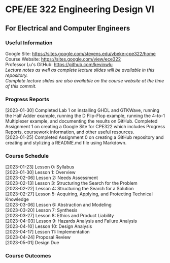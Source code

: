 # CPE/EE 322 Engineering Design VI
## For Electrical and Computer Engineers

### Useful Information
Google Site: https://sites.google.com/stevens.edu/vbeke-cpe322/home  
Course Website: https://sites.google.com/view/ece322  
Professor Lu's GitHub: https://github.com/kevinwlu  
*Lecture notes as well as complete lecture slides will be available in this repository.*  
*Complete lecture slides are also available on the course website at the time of this commit.*  

### Progress Reports
[2023-01-30] Completed Lab 1 on installing GHDL and GTKWave, running the Half Adder example, running the D Flip-Flop example,  running the 4-to-1 Multiplexer example, and documenting the results on GitHub. Completed Assignment 1 on creating a Google Site for CPE322 which includes Progress Reports, coursework information, and other useful resources.  
[2023-01-25] Completed Assignment 0 on creating a GitHub repository and creating and stylizing a README.md file using Markdown.  

### Course Schedule
[2023-01-23] Lesson 0: Syllabus  
[2023-01-30] Lesson 1: Overview  
[2023-02-06] Lesson 2: Needs Assessment  
[2023-02-13] Lesson 3: Structuring the Search for the Problem  
[2023-02-22] Lesson 4: Structuring the Search for a Solution  
[2023-02-27] Lesson 5: Acquiring, Applying, and Protecting Technical Knowledge  
[2023-03-06] Lesson 6: Abstraction and Modeling  
[2023-03-20] Lesson 7: Synthesis  
[2023-03-27] Lesson 8: Ethics and Product Liability  
[2023-04-03] Lesson 9: Hazards Analysis and Failure Analysis  
[2023-04-10] Lesson 10: Design Analysis  
[2023-04-17] Lesson 11: Implementation  
[2023-04-24] Proposal Review  
[2023-05-01] Design Due  

### Course Outcomes
